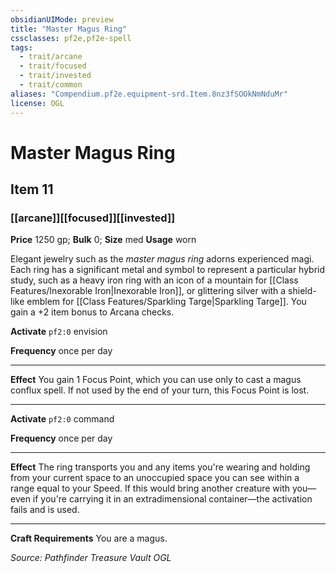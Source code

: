 ```yaml
---
obsidianUIMode: preview
title: "Master Magus Ring"
cssclasses: pf2e,pf2e-spell
tags:
  - trait/arcane
  - trait/focused
  - trait/invested
  - trait/common
aliases: "Compendium.pf2e.equipment-srd.Item.8nz3fSOOkNmNduMr"
license: OGL
---
```

# Master Magus Ring
## Item 11
### [[arcane]][[focused]][[invested]]


**Price** 1250 gp; 
**Bulk** 0; **Size** med
**Usage** worn

Elegant jewelry such as the _master magus ring_ adorns experienced magi. Each ring has a significant metal and symbol to represent a particular hybrid study, such as a heavy iron ring with an icon of a mountain for [[Class Features/Inexorable Iron|Inexorable Iron]], or glittering silver with a shield-like emblem for [[Class Features/Sparkling Targe|Sparkling Targe]]. You gain a +2 item bonus to Arcana checks.

**Activate** `pf2:0` envision

**Frequency** once per day

* * *

**Effect** You gain 1 Focus Point, which you can use only to cast a magus conflux spell. If not used by the end of your turn, this Focus Point is lost.

* * *

**Activate** `pf2:0` command

**Frequency** once per day

* * *

**Effect** The ring transports you and any items you're wearing and holding from your current space to an unoccupied space you can see within a range equal to your Speed. If this would bring another creature with you—even if you're carrying it in an extradimensional container—the activation fails and is used.

* * *

**Craft Requirements** You are a magus.

*Source: Pathfinder Treasure Vault*
*OGL*